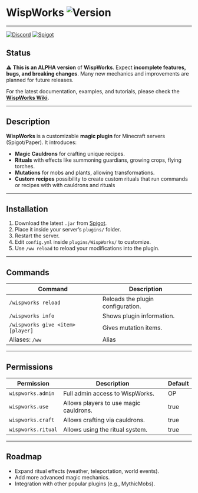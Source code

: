# WispWorks ![Version](https://img.shields.io/badge/version-1.1_ALPHA-purple.svg)

---
[![Discord](https://img.shields.io/badge/JOIN_OUR_DISCORD-5662f6?style=for-the-badge&logo=discord&logoColor=white)](https://discord.gg/rPnNBDGS6k)
[![Spigot](https://img.shields.io/badge/SPIGOT-ffd000?style=for-the-badge&logo=SPIGOT&logoColor=white)](https://www.spigotmc.org/resources/wispworks.128346/)
## Status


⚠️ **This is an ALPHA version** of **WispWorks**.
Expect **incomplete features, bugs, and breaking changes**.
Many new mechanics and improvements are planned for future releases.

For the latest documentation, examples, and tutorials, please check the **[WispWorks Wiki](https://github.com/arminosz/wispworks/wiki)**.

---

## Description

**WispWorks** is a customizable **magic plugin** for Minecraft servers (Spigot/Paper).
It introduces:

* **Magic Cauldrons** for crafting unique recipes.
* **Rituals** with effects like summoning guardians, growing crops, flying torches.
* **Mutations** for mobs and plants, allowing transformations.
* **Custom recipes** possibility to create custom rituals that run commands or recipes with with cauldrons and rituals

---

## Installation

1. Download the latest `.jar` from [Spigot](https://www.spigotmc.org/resources/wispworks.128346/).
2. Place it inside your server’s `plugins/` folder.
3. Restart the server.
4. Edit `config.yml` inside `plugins/WispWorks/` to customize.
5. Use `/ww reload` to reload your modifications into the plugin.

---

## Commands

| Command                           | Description                       |
| --------------------------------- | --------------------------------- |
| `/wispworks reload`               | Reloads the plugin configuration. |
| `/wispworks info`                 | Shows plugin information.         |
| `/wispworks give <item> [player]` | Gives mutation items.             |
| Aliases: `/ww`                    | Alias               |

---

## Permissions

| Permission         | Description                            | Default |
| ------------------ | -------------------------------------- | ------- |
| `wispworks.admin`  | Full admin access to WispWorks.        | OP      |
| `wispworks.use`    | Allows players to use magic cauldrons. | true    |
| `wispworks.craft`  | Allows crafting via cauldrons.         | true    |
| `wispworks.ritual` | Allows using the ritual system.        | true    |

---

## Roadmap

* Expand ritual effects (weather, teleportation, world events).
* Add more advanced magic mechanics.
* Integration with other popular plugins (e.g., MythicMobs).
